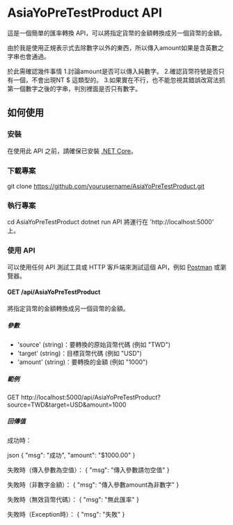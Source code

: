 # AsiaYoPreTestProduct API

這是一個簡單的匯率轉換 API，可以將指定貨幣的金額轉換成另一個貨幣的金額。

由於我是使用正規表示式去除數字以外的東西，所以傳入amount如果是含英數之字串也會通過。

於此需確認幾件事情
1.討論amount是否可以傳入純數字。
2.確認貨幣符號是否只有一個，不會出現NT $ 這類型的。
3.如果實在不行，也不能忽視其錯誤改寫法抓第一個數字之後的字串，判別裡面是否只有數字。

## 如何使用

### 安裝

在使用此 API 之前，請確保已安裝 [.NET Core](https://dotnet.microsoft.com/download)。

### 下載專案

git clone https://github.com/yourusername/AsiaYoPreTestProduct.git

### 執行專案

cd AsiaYoPreTestProduct
dotnet run
API 將運行在 'http://localhost:5000' 上。

### 使用 API

可以使用任何 API 測試工具或 HTTP 客戶端來測試這個 API，例如 [Postman](https://www.postman.com/) 或瀏覽器。

#### GET /api/AsiaYoPreTestProduct

將指定貨幣的金額轉換成另一個貨幣的金額。

##### 參數

- 'source' (string)：要轉換的原始貨幣代碼 (例如 "TWD")
- 'target' (string)：目標貨幣代碼 (例如 "USD")
- 'amount' (string)：要轉換的金額 (例如 "1000")

##### 範例

GET http://localhost:5000/api/AsiaYoPreTestProduct?source=TWD&target=USD&amount=1000

##### 回傳值

成功時：

json
{
  "msg": "成功",
  "amount": "$1000.00"
}

失敗時（傳入參數為空值）：
{
  "msg": "傳入參數請勿空值"
}

失敗時（非數字金額）：
{
  "msg": "傳入參數amount為非數字"
}

失敗時（無效貨幣代碼）：
{
  "msg": "無此匯率"
}

失敗時（Exception時）：
{
  "msg": "失敗"
}
